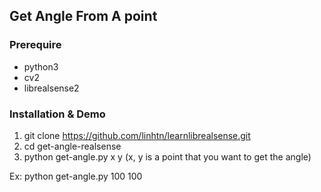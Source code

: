 ## Get Angle From A point


### Prerequire
 - python3
 - cv2
 - librealsense2

### Installation & Demo

1. git clone https://github.com/linhtn/learnlibrealsense.git
2. cd get-angle-realsense
3. python get-angle.py x y (x, y is a point that you want to get the angle)

Ex: python get-angle.py 100 100